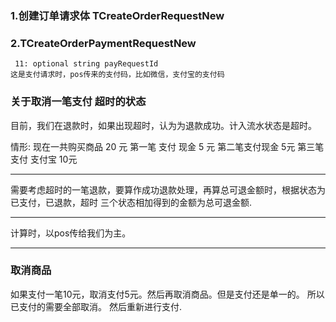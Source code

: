 ### 1.创建订单请求体 TCreateOrderRequestNew

### 2.TCreateOrderPaymentRequestNew

```
 11: optional string payRequestId
这是支付请求时，pos传来的支付码，比如微信，支付宝的支付码
```

### 关于取消一笔支付 超时的状态

目前，我们在退款时，如果出现超时，认为为退款成功。计入流水状态是超时。

情形:
现在一共购买商品 20 元
第一笔 支付 现金 5 元
第二笔支付现金 5元
第三笔支付 支付宝 10元

---

需要考虑超时的一笔退款，要算作成功退款处理，再算总可退金额时，根据状态为
已支付，已退款，超时 三个状态相加得到的金额为总可退金额.

---

计算时，以pos传给我们为主。

---

### 取消商品

如果支付一笔10元，取消支付5元。然后再取消商品。但是支付还是单一的。
所以已支付的需要全部取消。
然后重新进行支付.
